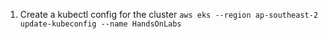 
1. Create a kubectl config for the cluster
    `aws eks --region ap-southeast-2 update-kubeconfig --name HandsOnLabs`

